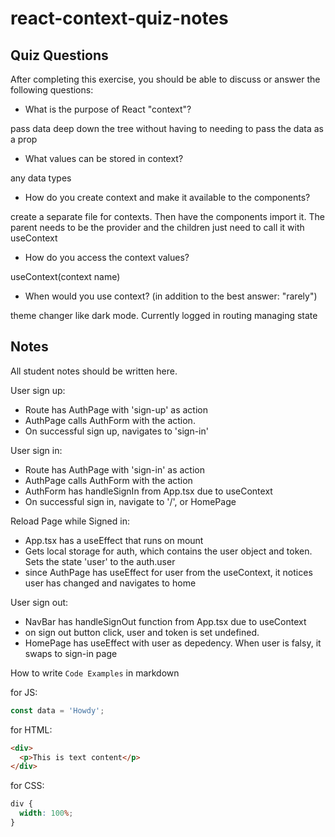 # react-context-quiz-notes

## Quiz Questions

After completing this exercise, you should be able to discuss or answer the following questions:

- What is the purpose of React "context"?

pass data deep down the tree without having to needing to pass the data as a prop

- What values can be stored in context?

any data types

- How do you create context and make it available to the components?

create a separate file for contexts. Then have the components import it.
The parent needs to be the provider and the children just need to call it with
useContext

- How do you access the context values?

useContext(context name)

- When would you use context? (in addition to the best answer: "rarely")

theme changer like dark mode.
Currently logged in
routing
managing state

## Notes

All student notes should be written here.

User sign up:

- Route has AuthPage with 'sign-up' as action
- AuthPage calls AuthForm with the action.
- On successful sign up, navigates to 'sign-in'

User sign in:

- Route has AuthPage with 'sign-in' as action
- AuthPage calls AuthForm with the action
- AuthForm has handleSignIn from App.tsx due to useContext
- On successful sign in, navigate to '/', or HomePage

Reload Page while Signed in:

- App.tsx has a useEffect that runs on mount
- Gets local storage for auth, which contains the user object
  and token. Sets the state 'user' to the auth.user
- since AuthPage has useEffect for user from the useContext, it
  notices user has changed and navigates to home

User sign out:

- NavBar has handleSignOut function from App.tsx due to useContext
- on sign out button click, user and token is set undefined.
- HomePage has useEffect with user as depedency. When user is falsy,
  it swaps to sign-in page

How to write `Code Examples` in markdown

for JS:

```javascript
const data = 'Howdy';
```

for HTML:

```html
<div>
  <p>This is text content</p>
</div>
```

for CSS:

```css
div {
  width: 100%;
}
```
